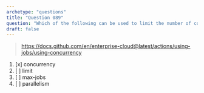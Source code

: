 ```yaml
---
archetype: "questions"
title: "Question 089"
question: "Which of the following can be used to limit the number of concurrent jobs running in a GitHub Actions workflow?"
draft: false
---
```



> https://docs.github.com/en/enterprise-cloud@latest/actions/using-jobs/using-concurrency
1. [x] concurrency
1. [ ] limit
1. [ ] max-jobs
1. [ ] parallelism

